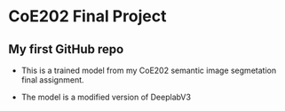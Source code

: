 # CoE202 Final Project


## My first GitHub repo


- This is a trained model from my CoE202 semantic image segmetation final assignment.

- The model is a modified version of DeeplabV3
